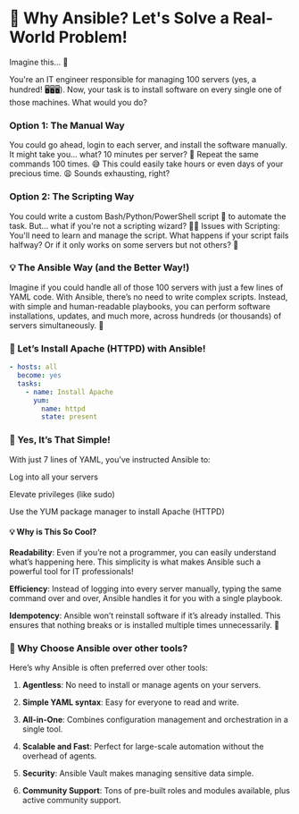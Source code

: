 # 🌟 Why Ansible? Let's Solve a Real-World Problem!
Imagine this... 💭

You're an IT engineer responsible for managing 100 servers (yes, a hundred! 🖥️🖥️🖥️). Now, your task is to install software on every single one of those machines. What would you do?

### Option 1: The Manual Way

You could go ahead, login to each server, and install the software manually. It might take you... what? 10 minutes per server?
🔄 Repeat the same commands 100 times. 😅
This could easily take hours or even days of your precious time. 😩
Sounds exhausting, right?

### Option 2: The Scripting Way

You could write a custom Bash/Python/PowerShell script 📝 to automate the task.
But... what if you're not a scripting wizard? 🧙‍♂️
Issues with Scripting:
You'll need to learn and manage the script.
What happens if your script fails halfway? Or if it only works on some servers but not others? 🤯
### 💡 The Ansible Way (and the Better Way!)

Imagine if you could handle all of those 100 servers with just a few lines of YAML code.
With Ansible, there’s no need to write complex scripts. Instead, with simple and human-readable playbooks, you can perform software installations, updates, and much more, across hundreds (or thousands) of servers simultaneously. 🚀

### 🚀 Let’s Install Apache (HTTPD) with Ansible!

```yaml
- hosts: all
  become: yes
  tasks:
    - name: Install Apache
      yum:
        name: httpd
        state: present
```

### 🌟 Yes, It’s That Simple!
With just 7 lines of YAML, you’ve instructed Ansible to:

Log into all your servers

Elevate privileges (like sudo)

Use the YUM package manager to install Apache (HTTPD)

#### 💡 Why is This So Cool?
**Readability**: Even if you’re not a programmer, you can easily understand what’s happening here. This simplicity is what makes Ansible such a powerful tool for IT professionals!

**Efficiency**: Instead of logging into every server manually, typing the same command over and over, Ansible handles it for you with a single playbook. 

**Idempotency**: Ansible won’t reinstall software if it’s already installed. This ensures that nothing breaks or is installed multiple times unnecessarily. 🔄

### 🎯 Why Choose Ansible over other tools?
Here’s why Ansible is often preferred over other tools:

1. **Agentless**: No need to install or manage agents on your servers.

2. **Simple YAML syntax**: Easy for everyone to read and write.

3. **All-in-One**: Combines configuration management and orchestration in a single tool.

4. **Scalable and Fast**: Perfect for large-scale automation without the overhead of agents.

5. **Security**: Ansible Vault makes managing sensitive data simple.

6. **Community Support**: Tons of pre-built roles and modules available, plus active community support.
